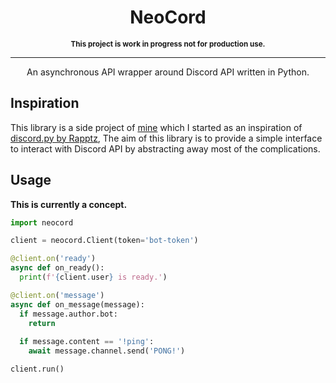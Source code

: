<div align="center">
  <h1>NeoCord</h1>
  <sup><strong>This project is work in progress not for production use.</strong></sup>
  <hr>
  <p>An asynchronous API wrapper around Discord API written in Python.</p>
</div>

## Inspiration
This library is a side project of [mine](https://github.com/nerdguyahmad) which I started as an inspiration of [discord.py by Rapptz](https://github.com/Rapptz/discord.py), The aim of this library is to provide a simple interface to interact with Discord API by abstracting away most of the complications. 

## Usage
**This is currently a concept.**
```py
import neocord

client = neocord.Client(token='bot-token')

@client.on('ready')
async def on_ready():
  print(f'{client.user} is ready.')

@client.on('message')
async def on_message(message):
  if message.author.bot:
    return
  
  if message.content == '!ping':
    await message.channel.send('PONG!')

client.run()
```
